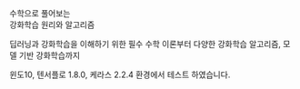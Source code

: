 수학으로 풀어보는<br>
강화학습 원리와 알고리즘<br>

딥러닝과 강화학습을 이해하기 위한 필수 수학 이론부터 다양한 강화학습 알고리즘, 모델 기반 강화학습까지

윈도10, 텐서플로 1.8.0, 케라스 2.2.4 환경에서 테스트 하였습니다.
